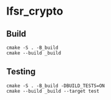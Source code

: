 # lfsr_crypto

## Build
```
cmake -S . -B_build
cmake --build _build
```

## Testing
```
cmake -S . -B_build -DBUILD_TESTS=ON
cmake --build _build --target test
```
